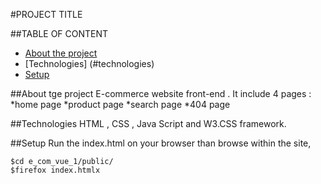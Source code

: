 #PROJECT TITLE

##TABLE OF CONTENT
* [About the project](#about-the-project)
* [Technologies] (#technologies)
* [Setup](#setup)

##About tge project
  E-commerce website front-end . It include 4 pages :
    *home page
    *product page
    *search page
    *404 page

##Technologies
  HTML , CSS , Java Script and W3.CSS framework.

##Setup
  Run the index.html on your browser than browse within the site,
  ```shell
  $cd e_com_vue_1/public/
  $firefox index.htmlx
  ```

